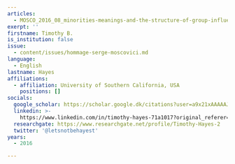 ```yaml
---
articles:
  - MOSCO_2016_08_minorities-meanings-and-the-structure-of-group-influence
exerpt: ''
firstname: Timothy B.
is_institution: false
issue:
  - content/issues/hommage-serge-moscovici.md
language:
  - English
lastname: Hayes
affiliations:
  - affiliation: University of Southern California, USA
    positions: []
socials:
  google_scholar: https://scholar.google.dk/citations?user=a9x21xAAAAAJ&hl=ja
  linkedin: >-
    https://www.linkedin.com/in/timothy-hayes-71a1017?original_referer=https%3A%2F%2Fwww.google.com%2F
  researchgate: https://www.researchgate.net/profile/Timothy-Hayes-2
  twitter: '@letsnotbehayest'
years:
  - 2016

---
```

